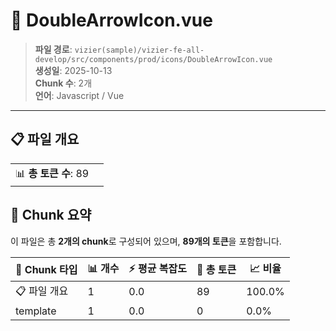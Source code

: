 # 📄 DoubleArrowIcon.vue

> **파일 경로**: `vizier(sample)/vizier-fe-all-develop/src/components/prod/icons/DoubleArrowIcon.vue`  
> **생성일**: 2025-10-13  
> **Chunk 수**: 2개  
> **언어**: Javascript / Vue
---


## 📋 파일 개요

| | |
|--|--|
| 📊 **총 토큰 수**: 89 |  |






## 🧩 Chunk 요약

이 파일은 총 **2개의 chunk**로 구성되어 있으며, **89개의 토큰**을 포함합니다.

| 🧩 Chunk 타입 | 📊 개수 | ⚡ 평균 복잡도 | 📝 총 토큰 | 📈 비율 |
|---------------|--------|-------------|----------|--------|
| 📋 파일 개요 | 1 | 0.0 | 89 | 100.0% |
| template | 1 | 0.0 | 0 | 0.0% |

